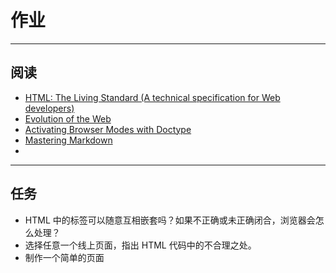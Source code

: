 # 作业

---

## 阅读

* [HTML: The Living Standard (A technical specification for Web developers)](https://developers.whatwg.org/)
* [Evolution of the Web](http://www.evolutionoftheweb.com/?hl=zh-cn)
* [Activating Browser Modes with Doctype](https://hsivonen.fi/doctype/)
* [Mastering Markdown](https://guides.github.com/features/mastering-markdown/)
* 

---

## 任务

* HTML 中的标签可以随意互相嵌套吗？如果不正确或未正确闭合，浏览器会怎么处理？
* 选择任意一个线上页面，指出 HTML 代码中的不合理之处。
* 制作一个简单的页面


